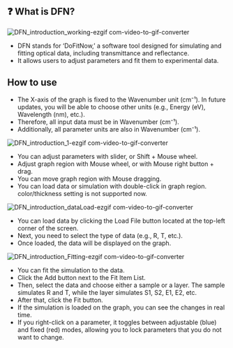 ## ❓ What is DFN?
![DFN_introduction_working-ezgif com-video-to-gif-converter](https://github.com/user-attachments/assets/84ff8118-b318-4ad8-8315-a338fcec9d4c)

- DFN stands for ‘DoFitNow,’ a software tool designed for simulating and fitting optical data, including transmittance and reflectance.
- It allows users to adjust parameters and fit them to experimental data.



## How to use
- The X-axis of the graph is fixed to the Wavenumber unit (cm⁻¹). In future updates, you will be able to choose other units (e.g., Energy (eV), Wavelength (nm), etc.).
- Therefore, all input data must be in Wavenumber (cm⁻¹).
- Additionally, all parameter units are also in Wavenumber (cm⁻¹).







![DFN_introduction_1-ezgif com-video-to-gif-converter](https://github.com/user-attachments/assets/8858972e-cf67-4e6a-9858-951b63cb8c0e)
- You can adjust parameters with slider, or Shift + Mouse wheel.
- Adjust graph region with Mouse wheel, or with Mouse right button + drag.
- You can move graph region with Mouse dragging.
- You can load data or simulation with double-click in graph region. color/thickness setting is not supported now.






![DFN_introduction_dataLoad-ezgif com-video-to-gif-converter](https://github.com/user-attachments/assets/a150fd93-12f0-436e-bace-c647145e9de5)
- You can load data by clicking the Load File button located at the top-left corner of the screen.
- Next, you need to select the type of data (e.g., R, T, etc.).
- Once loaded, the data will be displayed on the graph.





![DFN_introduction_Fitting-ezgif com-video-to-gif-converter](https://github.com/user-attachments/assets/94cb5591-84b2-4f62-9eea-44e648d461c1)
- You can fit the simulation to the data.
- Click the Add button next to the Fit Item List.
- Then, select the data and choose either a sample or a layer. The sample simulates R and T, while the layer simulates S1, S2, E1, E2, etc.
- After that, click the Fit button.
- If the simulation is loaded on the graph, you can see the changes in real time.
- If you right-click on a parameter, it toggles between adjustable (blue) and fixed (red) modes, allowing you to lock parameters that you do not want to change.

